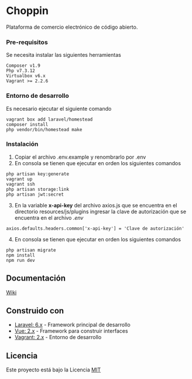 # Choppin

Plataforma de comercio electrónico de código abierto.

### Pre-requisitos

Se necesita instalar las siguientes herramientas
```
Composer v1.9
Php v7.3.12
Virtualbox v6.x
Vagrant >= 2.2.6
```

### Entorno de desarrollo

Es necesario ejecutar el siguiente comando
```
vagrant box add laravel/homestead
composer install
php vendor/bin/homestead make
```

### Instalación 

1. Copiar el archivo .env.example y renombrarlo por .env
2. En consola se tienen que ejecutar en orden los siguientes comandos
```
php artisan key:generate
vagrant up
vagrant ssh
php artisan storage:link
php artisan jwt:secret
```

3. En la variable **x-api-key** del archivo axios.js que se encuentra en el directorio resources/js/plugins ingresar la clave de autorización que se encuentra en el archivo _.env_
```
axios.defaults.headers.common['x-api-key'] = 'Clave de autorización'
```

4. En consola se tienen que ejecutar en orden los siguientes comandos
```
php artisan migrate
npm install
npm run dev
```


## Documentación
[Wiki](https://github.com/bboytoom/Choppin/wiki)


## Construido con 
* [Laravel: 6.x](https://laravel.com/docs/6.x) - Framework principal de desarrollo
* [Vue: 2.x](https://vuejs.org/) - Framework para construir interfaces
* [Vagrant: 2.x](https://www.vagrantup.com/) - Entorno de desarrollo


## Licencia
Este proyecto está bajo la Licencia [MIT](LICENSE.md)
